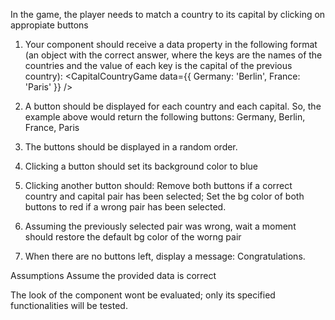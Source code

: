 In the game, the player needs to match a country to its capital by clicking on appropiate buttons

1. Your component should receive a data property in the following format (an object with the correct answer, where the keys are the names of the countries and the value of each key is the capital of the previous country):
      <CapitalCountryGame data={{ Germany: 'Berlin', France: 'Paris' }} />

2. A button should be displayed for each country and each capital. So, the example above would return the following buttons:
    Germany, Berlin, France, Paris

3. The buttons should be displayed in a random order.

4. Clicking a button should set its background color to blue

5. Clicking another button should:
    Remove both buttons if a correct country and capital pair has been selected;
    Set the bg color of both buttons to red if a wrong pair has been selected.

6. Assuming the previously selected pair was wrong, wait a moment should restore the default bg color of the worng pair 

7. When there are no buttons left, display a message: Congratulations.

Assumptions
Assume the provided data is correct

The look of the component wont be evaluated; only its specified functionalities will be tested.